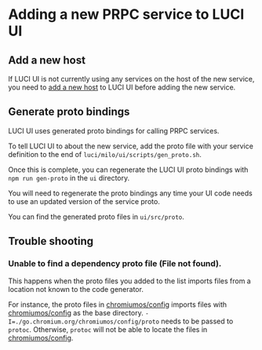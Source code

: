 # Adding a new PRPC service to LUCI UI

## Add a new host

If LUCI UI is not currently using any services on the host of the new service, you need to [add a new host](add_new_host.md) to LUCI UI before adding the new service.

## Generate proto bindings

LUCI UI uses generated proto bindings for calling PRPC services.

To tell LUCI UI to about the new service, add the proto file with your service definition to the end of `luci/milo/ui/scripts/gen_proto.sh`.

Once this is complete, you can regenerate the LUCI UI proto bindings with `npm run gen-proto` in the `ui` directory.

You will need to regenerate the proto bindings any time your UI code needs to use an updated version of the service proto.

You can find the generated proto files in `ui/src/proto`.

## Trouble shooting
### Unable to find a dependency proto file (File not found).
This happens when the proto files you added to the list imports files from a
location not known to the code generator.

For instance, the proto files in
[chromiumos/config](https://source.chromium.org/chromium/infra/infra_superproject/+/main:infra/go/src/go.chromium.org/chromiumos/config/proto/;drc=0caf1814ce046e09e14889aa86e16f1505e0962c) imports files with [chromiumos/config](https://source.chromium.org/chromium/infra/infra_superproject/+/main:infra/go/src/go.chromium.org/chromiumos/config/proto/;drc=0caf1814ce046e09e14889aa86e16f1505e0962c) as the base directory.
`-I=./go.chromium.org/chromiumos/config/proto` needs to be passed to `protoc`.
Otherwise, `protoc` will not be able to locate the files in [chromiumos/config](https://source.chromium.org/chromium/infra/infra_superproject/+/main:infra/go/src/go.chromium.org/chromiumos/config/proto/;drc=0caf1814ce046e09e14889aa86e16f1505e0962c).
